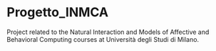 # Progetto_INMCA
Project related to the Natural Interaction and Models of Affective and Behavioral Computing courses at Università degli Studi di Milano.
